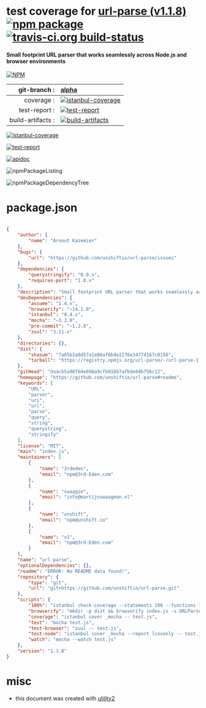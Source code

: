 # test coverage for  [url-parse (v1.1.8)](https://github.com/unshiftio/url-parse#readme)  [![npm package](https://img.shields.io/npm/v/npmtest-url-parse.svg?style=flat-square)](https://www.npmjs.org/package/npmtest-url-parse) [![travis-ci.org build-status](https://api.travis-ci.org/npmtest/node-npmtest-url-parse.svg)](https://travis-ci.org/npmtest/node-npmtest-url-parse)
#### Small footprint URL parser that works seamlessly across Node.js and browser environments

[![NPM](https://nodei.co/npm/url-parse.png?downloads=true)](https://www.npmjs.com/package/url-parse)

| git-branch : | [alpha](https://github.com/npmtest/node-npmtest-url-parse/tree/alpha)|
|--:|:--|
| coverage : | [![istanbul-coverage](https://npmtest.github.io/node-npmtest-url-parse/build/coverage.badge.svg)](https://npmtest.github.io/node-npmtest-url-parse/build/coverage.html/index.html)|
| test-report : | [![test-report](https://npmtest.github.io/node-npmtest-url-parse/build/test-report.badge.svg)](https://npmtest.github.io/node-npmtest-url-parse/build/test-report.html)|
| build-artifacts : | [![build-artifacts](https://npmtest.github.io/node-npmtest-url-parse/glyphicons_144_folder_open.png)](https://github.com/npmtest/node-npmtest-url-parse/tree/gh-pages/build)|

[![istanbul-coverage](https://npmtest.github.io/node-npmtest-url-parse/build/screenCapture.buildCustomOrg.browser.coverage.html.png)](https://npmtest.github.io/node-npmtest-url-parse/build/coverage.html/index.html)

[![test-report](https://npmtest.github.io/node-npmtest-url-parse/build/screenCapture.buildCustomOrg.browser.%252Fhome%252Ftravis%252Fbuild%252Fnpmtest%252Fnode-npmtest-url-parse%252Ftmp%252Fbuild%252Ftest-report.html.png)](https://npmtest.github.io/node-npmtest-url-parse/build/test-report.html)

[![apidoc](https://npmdoc.github.io/node-npmdoc-url-parse/build/screenCapture.buildApidoc.browser.%252Fhome%252Ftravis%252Fbuild%252Fnpmdoc%252Fnode-npmdoc-url-parse%252Ftmp%252Fbuild%252Fapidoc.html.png)](https://npmdoc.github.io/node-npmdoc-url-parse/build/apidoc.html)

![npmPackageListing](https://npmtest.github.io/node-npmtest-url-parse/build/screenCapture.npmPackageListing.svg)

![npmPackageDependencyTree](https://npmtest.github.io/node-npmtest-url-parse/build/screenCapture.npmPackageDependencyTree.svg)



# package.json

```json

{
    "author": {
        "name": "Arnout Kazemier"
    },
    "bugs": {
        "url": "https://github.com/unshiftio/url-parse/issues"
    },
    "dependencies": {
        "querystringify": "0.0.x",
        "requires-port": "1.0.x"
    },
    "description": "Small footprint URL parser that works seamlessly across Node.js and browser environments",
    "devDependencies": {
        "assume": "1.4.x",
        "browserify": "~14.1.0",
        "istanbul": "0.4.x",
        "mocha": "~3.2.0",
        "pre-commit": "~1.2.0",
        "zuul": "3.11.x"
    },
    "directories": {},
    "dist": {
        "shasum": "7a65b3a8d57a1e86af6b4e2276e34774167c0156",
        "tarball": "https://registry.npmjs.org/url-parse/-/url-parse-1.1.8.tgz"
    },
    "gitHead": "daacb5a98f64e69ba9cfb01bb7afbde68b756c12",
    "homepage": "https://github.com/unshiftio/url-parse#readme",
    "keywords": [
        "URL",
        "parser",
        "uri",
        "url",
        "parse",
        "query",
        "string",
        "querystring",
        "stringify"
    ],
    "license": "MIT",
    "main": "index.js",
    "maintainers": [
        {
            "name": "3rdeden",
            "email": "npm@3rd-Eden.com"
        },
        {
            "name": "swaagie",
            "email": "info@martijnswaagman.nl"
        },
        {
            "name": "unshift",
            "email": "npm@unshift.io"
        },
        {
            "name": "v1",
            "email": "npm@3rd-Eden.com"
        }
    ],
    "name": "url-parse",
    "optionalDependencies": {},
    "readme": "ERROR: No README data found!",
    "repository": {
        "type": "git",
        "url": "git+https://github.com/unshiftio/url-parse.git"
    },
    "scripts": {
        "100%": "istanbul check-coverage --statements 100 --functions 100 --lines 100 --branches 100",
        "browserify": "mkdir -p dist && browserify index.js -s URLParse -o dist/url-parse.js",
        "coverage": "istanbul cover _mocha -- test.js",
        "test": "mocha test.js",
        "test-browser": "zuul -- test.js",
        "test-node": "istanbul cover _mocha --report lcovonly -- test.js",
        "watch": "mocha --watch test.js"
    },
    "version": "1.1.8"
}
```



# misc
- this document was created with [utility2](https://github.com/kaizhu256/node-utility2)

